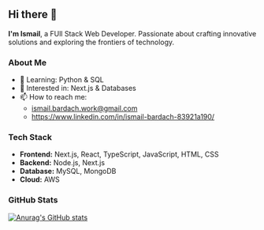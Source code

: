 ## Hi there 👋

**I'm Ismail**, a FUll Stack Web Developer. Passionate about crafting innovative solutions and exploring the frontiers of technology. 

### About Me
* 🌱 Learning: Python & SQL
* 🤔 Interested in: Next.js & Databases
* 📫 How to reach me:
  -  ismail.bardach.work@gmail.com
  -  https://www.linkedin.com/in/ismail-bardach-83921a190/

### Tech Stack
* **Frontend:** Next.js, React, TypeScript, JavaScript, HTML, CSS
* **Backend:** Node.js, Next.js
* **Database:** MySQL, MongoDB
* **Cloud:** AWS

### GitHub Stats

[![Anurag's GitHub stats](https://github-readme-stats.vercel.app/api?username=Ninja-Jutsu)](https://github.com/anuraghazra/github-readme-stats)
